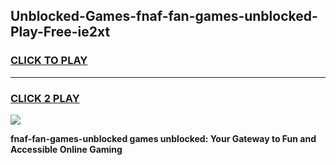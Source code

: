 
## Unblocked-Games-fnaf-fan-games-unblocked-Play-Free-ie2xt
<h3>
<a href="https://premium76.site?title=fnaf-fan-games-unblocked&ref=22A">CLICK TO PLAY</a></h3>
<hr>

<h3>
<a href="https://premium76.site?title=fnaf-fan-games-unblocked&ref=22A">CLICK 2 PLAY</a>
  
</h3>

<a href="https://premium76.site?title=fnaf-fan-games-unblocked&ref=22A"><img src="https://clearcache.store/games.png"></a>


**fnaf-fan-games-unblocked games unblocked: Your Gateway to Fun and Accessible Online Gaming**
